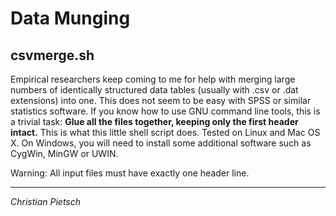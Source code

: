 Data Munging
============


csvmerge.sh
-----------

Empirical researchers keep coming to me for help with merging large numbers of
identically structured data tables (usually with .csv or .dat extensions) into
one. This does not seem to be easy with SPSS or similar statistics software. If
you know how to use GNU command line tools, this is a trivial task:
**Glue all the files together, keeping only the first header intact.**
This is what this little shell script does. Tested on Linux and Mac OS X. On
Windows, you will need to install some additional software such as CygWin,
MinGW or UWIN.

Warning: All input files must have exactly one header line.


* * * * *
*Christian Pietsch*
